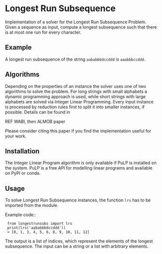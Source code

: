 # Longest Run Subsequence

Implementation of a solver for the Longest Run Subsequence Problem. Given a
sequence as input, compute a longest subsequence such that there is at most
one run for every character. 

## Example

A longest run subsequence of the string `aababbbdccddd` is `aaabbbccddd`.  

## Algorithms

Depending on the properties of an instance the solver uses one of two algorithms to solve the problem. 
For long strings with small alphabets a dynamic
programming approach is used, while short strings with large alphabets are
solved via Integer Linear Programming. Every input instance is processed by
reduction rules first to split it into smaller instances, if possible. Details can be found in

REF WABI, then ALMOB paper

Please consider citing this paper if you find the implementation useful for your work.

## Installation

The Integer Linear Program algorithm is only available if PuLP is
installed on the system. PuLP is a free API for modelling linear programs
and available on PyPI or conda.   

## Usage

To solve Longest Run Subsequence instances, the function ``lrs`` has to be
imported from the module.

Example code::

     from longestrunsubs import lrs
     print(lrs('aababbbdccddd'))
	 > [0, 1, 3, 4, 5, 6, 8, 9, 10, 11, 12]
	 
The output is a list of indices, which represent the elements of the longest
subsequence. The input can be a string or a list with arbitrary elements.

